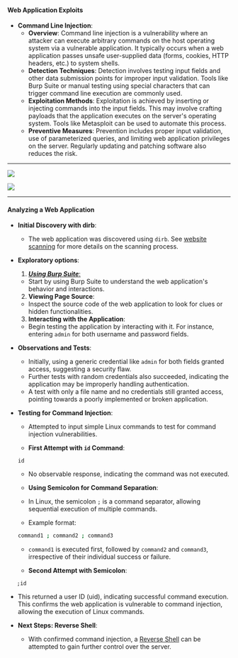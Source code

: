 #### Web Application Exploits

- **Command Line Injection**:
  - **Overview**: Command line injection is a vulnerability where an attacker can execute arbitrary commands on the host operating system via a vulnerable application. It typically occurs when a web application passes unsafe user-supplied data (forms, cookies, HTTP headers, etc.) to system shells.
  - **Detection Techniques**: Detection involves testing input fields and other data submission points for improper input validation. Tools like Burp Suite or manual testing using special characters that can trigger command line execution are commonly used.
  - **Exploitation Methods**: Exploitation is achieved by inserting or injecting commands into the input fields. This may involve crafting payloads that the application executes on the server's operating system. Tools like Metasploit can be used to automate this process.
  - **Preventive Measures**: Prevention includes proper input validation, use of parameterized queries, and limiting web application privileges on the server. Regularly updating and patching software also reduces the risk.
---

<img src="/Images/WebappInjection.png">

![](WebappInjection.png)

---
#### Analyzing a Web Application

- **Initial Discovery with dirb**:
  - The web application was discovered using `dirb`. See [website scanning](3.1%20Website%20scanning.md) for more details on the scanning process.

- **Exploratory options**:
  1. [***Using Burp Suite***:](Burp%20Suite.md)
   - Start by using Burp Suite to understand the web application's behavior and interactions.
  2. **Viewing Page Source**:
   - Inspect the source code of the web application to look for clues or hidden functionalities.
  3. **Interacting with the Application**:
   - Begin testing the application by interacting with it. For instance, entering `admin` for both username and password fields.

- **Observations and Tests**:
  - Initially, using a generic credential like `admin` for both fields granted access, suggesting a security flaw.
  - Further tests with random credentials also succeeded, indicating the application may be improperly handling authentication.
  - A test with only a file name and no credentials still granted access, pointing towards a poorly implemented or broken application.

- **Testing for Command Injection**:
  - Attempted to input simple Linux commands to test for command injection vulnerabilities.

  - **First Attempt with `id` Command**:
   ```shell
   id
   ```
   - No observable response, indicating the command was not executed.

  - **Using Semicolon for Command Separation**:
   - In Linux, the semicolon `;` is a command separator, allowing sequential execution of multiple commands.
   - Example format:
   
  ```bash
  command1 ; command2 ; command3
    ```

   - `command1` is executed first, followed by `command2` and `command3`, irrespective of their individual success or failure.

  - **Second Attempt with Semicolon**:
  
```shell
   ;id
```

   - This returned a user ID (uid), indicating successful command execution. This confirms the web application is vulnerable to command injection, allowing the execution of Linux commands.

- **Next Steps: Reverse Shell**:
  - With confirmed command injection, a [Reverse Shell](Reverse%20Shell%20and%20Upgrades.md) can be attempted to gain further control over the server.
